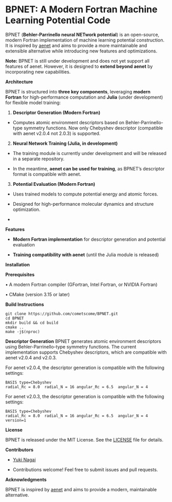 
# **BPNET: A Modern Fortran Machine Learning Potential Code**

BPNET (**Behler-Parrinello neural NETwork potential**) is an open-source, modern Fortran implementation of machine learning potential construction. It is inspired by [aenet](http://ann.atomistic.net) and aims to provide a more maintainable and extensible alternative while introducing new features and optimizations.


**Note:** BPNET is still under development and does not yet support all features of aenet. However, it is designed to **extend beyond aenet** by incorporating new capabilities.

**Architecture**

BPNET is structured into **three key components**, leveraging **modern Fortran** for high-performance computation and **Julia** (under development) for flexible model training:

1. **Descriptor Generation (Modern Fortran)**

- Computes atomic environment descriptors based on Behler-Parrinello-type symmetry functions. Now only Chebyshev descriptor (compatible with aenet v2.0.4 not 2.0.3) is supported.

2. **Neural Network Training (Julia, in development)**

- The training module is currently under development and will be released in a separate repository.

- In the meantime, **aenet can be used for training**, as BPNET’s descriptor format is compatible with aenet.

3. **Potential Evaluation (Modern Fortran)**

- Uses trained models to compute potential energy and atomic forces.

- Designed for high-performance molecular dynamics and structure optimization.
- 
**Features**

- **Modern Fortran implementation** for descriptor generation and potential evaluation

- **Training compatibility with aenet** (until the Julia module is released)


**Installation**

**Prerequisites**

• A modern Fortran compiler (GFortran, Intel Fortran, or NVIDIA Fortran)

• CMake (version 3.15 or later)


**Build Instructions**

```
git clone https://github.com/cometscome/BPNET.git
cd BPNET
mkdir build && cd build
cmake ..
make -j$(nproc)
```

**Descriptor Generation**
BPNET generates atomic environment descriptors using Behler-Parrinello-type symmetry functions. The current implementation supports Chebyshev descriptors, which are compatible with aenet v2.0.4 and v2.0.3.

For aenet v2.0.4, the descriptor generation is compatible with the following settings:
```
BASIS type=Chebyshev
radial_Rc = 8.0  radial_N = 16 angular_Rc = 6.5  angular_N = 4
```

For aenet v2.0.3, the descriptor generation is compatible with the following settings:
```
BASIS type=Chebyshev
radial_Rc = 8.0  radial_N = 16 angular_Rc = 6.5  angular_N = 4 version=1
```

**License**

BPNET is released under the MIT License. See the [LICENSE](LICENSE) file for details.


**Contributors**

- [Yuki Nagai](https://github.com/cometscome)

- Contributions welcome! Feel free to submit issues and pull requests.

  
**Acknowledgments**


BPNET is inspired by [aenet](http://ann.atomistic.net) and aims to provide a modern, maintainable alternative.
